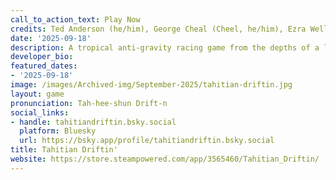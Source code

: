 ```yaml
---
call_to_action_text: Play Now
credits: Ted Anderson (he/him), George Cheal (Cheel, he/him), Ezra Weller (Ehz-rah Well-er, he/him)
date: '2025-09-18'
description: A tropical anti-gravity racing game from the depths of a long-lost arcade cabinet that will have you cruising through lush, remote Polynesian islands with a draft-based boost system that fosters tight-knit competition between players
developer_bio: 
featured_dates:
- '2025-09-18'
image: /images/Archived-img/September-2025/tahitian-driftin.jpg
layout: game
pronunciation: Tah-hee-shun Drift-n
social_links:
- handle: tahitiandriftin.bsky.social
  platform: Bluesky
  url: https://bsky.app/profile/tahitiandriftin.bsky.social
title: Tahitian Driftin'
website: https://store.steampowered.com/app/3565460/Tahitian_Driftin/
---
```

